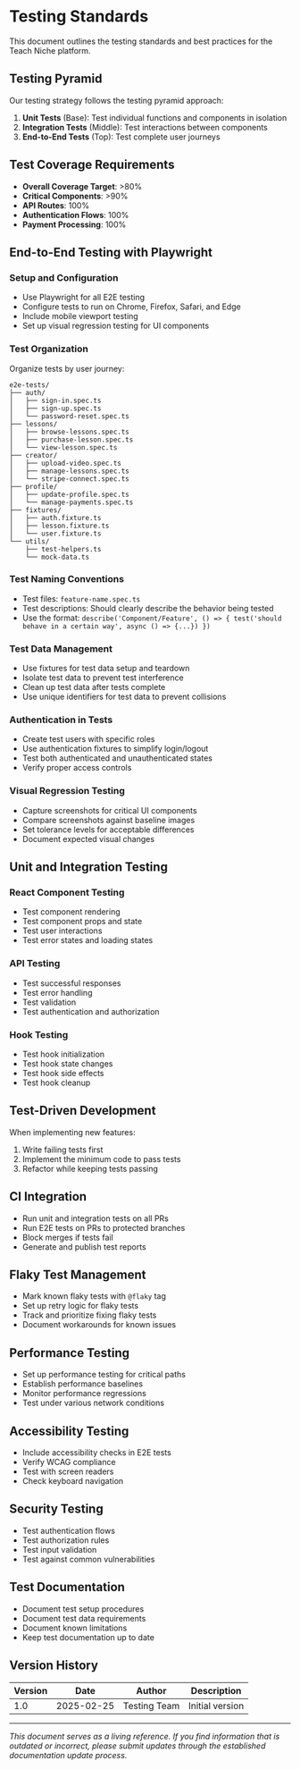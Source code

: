 # Testing Standards

This document outlines the testing standards and best practices for the Teach Niche platform.

## Testing Pyramid

Our testing strategy follows the testing pyramid approach:

1. **Unit Tests** (Base): Test individual functions and components in isolation
2. **Integration Tests** (Middle): Test interactions between components
3. **End-to-End Tests** (Top): Test complete user journeys

## Test Coverage Requirements

- **Overall Coverage Target**: >80%
- **Critical Components**: >90%
- **API Routes**: 100%
- **Authentication Flows**: 100%
- **Payment Processing**: 100%

## End-to-End Testing with Playwright

### Setup and Configuration

- Use Playwright for all E2E testing
- Configure tests to run on Chrome, Firefox, Safari, and Edge
- Include mobile viewport testing
- Set up visual regression testing for UI components

### Test Organization

Organize tests by user journey:

```
e2e-tests/
├── auth/
│   ├── sign-in.spec.ts
│   ├── sign-up.spec.ts
│   └── password-reset.spec.ts
├── lessons/
│   ├── browse-lessons.spec.ts
│   ├── purchase-lesson.spec.ts
│   └── view-lesson.spec.ts
├── creator/
│   ├── upload-video.spec.ts
│   ├── manage-lessons.spec.ts
│   └── stripe-connect.spec.ts
├── profile/
│   ├── update-profile.spec.ts
│   └── manage-payments.spec.ts
├── fixtures/
│   ├── auth.fixture.ts
│   ├── lesson.fixture.ts
│   └── user.fixture.ts
└── utils/
    ├── test-helpers.ts
    └── mock-data.ts
```

### Test Naming Conventions

- Test files: `feature-name.spec.ts`
- Test descriptions: Should clearly describe the behavior being tested
- Use the format: `describe('Component/Feature', () => { test('should behave in a certain way', async () => {...}) })`

### Test Data Management

- Use fixtures for test data setup and teardown
- Isolate test data to prevent test interference
- Clean up test data after tests complete
- Use unique identifiers for test data to prevent collisions

### Authentication in Tests

- Create test users with specific roles
- Use authentication fixtures to simplify login/logout
- Test both authenticated and unauthenticated states
- Verify proper access controls

### Visual Regression Testing

- Capture screenshots for critical UI components
- Compare screenshots against baseline images
- Set tolerance levels for acceptable differences
- Document expected visual changes

## Unit and Integration Testing

### React Component Testing

- Test component rendering
- Test component props and state
- Test user interactions
- Test error states and loading states

### API Testing

- Test successful responses
- Test error handling
- Test validation
- Test authentication and authorization

### Hook Testing

- Test hook initialization
- Test hook state changes
- Test hook side effects
- Test hook cleanup

## Test-Driven Development

When implementing new features:

1. Write failing tests first
2. Implement the minimum code to pass tests
3. Refactor while keeping tests passing

## CI Integration

- Run unit and integration tests on all PRs
- Run E2E tests on PRs to protected branches
- Block merges if tests fail
- Generate and publish test reports

## Flaky Test Management

- Mark known flaky tests with `@flaky` tag
- Set up retry logic for flaky tests
- Track and prioritize fixing flaky tests
- Document workarounds for known issues

## Performance Testing

- Set up performance testing for critical paths
- Establish performance baselines
- Monitor performance regressions
- Test under various network conditions

## Accessibility Testing

- Include accessibility checks in E2E tests
- Verify WCAG compliance
- Test with screen readers
- Check keyboard navigation

## Security Testing

- Test authentication flows
- Test authorization rules
- Test input validation
- Test against common vulnerabilities

## Test Documentation

- Document test setup procedures
- Document test data requirements
- Document known limitations
- Keep test documentation up to date

## Version History

| Version | Date | Author | Description |
|---------|------|--------|-------------|
| 1.0 | 2025-02-25 | Testing Team | Initial version |

---

*This document serves as a living reference. If you find information that is outdated or incorrect, please submit updates through the established documentation update process.*
